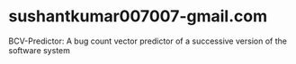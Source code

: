 # sushantkumar007007-gmail.com
BCV-Predictor: A bug count vector predictor of a successive version of the software system
